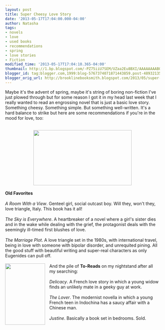 ```yaml
---
layout: post
title: Super Cheesy Love Story
date: '2013-05-17T17:04:00.000-04:00'
author: Natasha
tags:
- novels
- love
- used books
- recommendations
- spring
- love stories
- Fiction
modified_time: '2013-05-17T17:04:10.365-04:00'
thumbnail: http://1.bp.blogspot.com/-PZ75iiU7SEM/UZaa2Eu8BXI/AAAAAAAABQ8/f5YJuymkRvo/s72-c/roomwithaview.jpg
blogger_id: tag:blogger.com,1999:blog-5767374071871443859.post-489321359617378797
blogger_orig_url: http://brooklinebooksmith.blogspot.com/2013/05/super-cheesy-love-story.html
---
```


Maybe it's the advent of spring, maybe it's string of boring non-fiction I've just plowed through but for some reason I got it in my head last week that I really wanted to read an engrossing novel that is just a basic love story. Something cheesy. Something simple. But something well-written. It's a hard balance to strike but here are some recommendations if you're in the mood for love, too:<br /><br /><div class="separator" style="clear: both; text-align: center;"><a href="http://1.bp.blogspot.com/-PZ75iiU7SEM/UZaa2Eu8BXI/AAAAAAAABQ8/f5YJuymkRvo/s1600/roomwithaview.jpg" imageanchor="1" style="margin-left: 1em; margin-right: 1em;"><img border="0" height="180" src="http://1.bp.blogspot.com/-PZ75iiU7SEM/UZaa2Eu8BXI/AAAAAAAABQ8/f5YJuymkRvo/s320/roomwithaview.jpg" width="320" /></a></div><br /><b>Old Favorites</b><br /><br /><i>A Room With a View</i>. Genteel girl, social outcast boy. Will they, won't they, love triangle, Italy. This book has it all!<br /><br /><i>The Sky is Everywhere</i>. A heartbreaker of a novel where a girl's sister dies and in the wake while dealing with the grief, the protagonist deals with the seemingly ill-timed first blushes of love.<br /><br /><i>The Marriage Plot</i>. A love triangle set in the 1980s, with international travel, being in love with someone with bipolar disorder, and unrequited pining. All the good stuff with beautiful writing and super-real characters as only Eugenides can pull off.<br /><br /><div class="separator" style="clear: both; text-align: center;"><a href="http://1.bp.blogspot.com/-4d-DiXh8w3U/UZaaqgW03vI/AAAAAAAABQ0/JUhgXQVk9Wg/s1600/blue,book,cover,green,ilustration,red-f272605dcc5d242fdf2d3cdbb83e4ba1_h.jpg" imageanchor="1" style="clear: left; float: left; margin-bottom: 1em; margin-right: 1em;"><img border="0" height="200" src="http://1.bp.blogspot.com/-4d-DiXh8w3U/UZaaqgW03vI/AAAAAAAABQ0/JUhgXQVk9Wg/s200/blue,book,cover,green,ilustration,red-f272605dcc5d242fdf2d3cdbb83e4ba1_h.jpg" width="130" /></a></div>And the pile of <b>To-Reads</b> on my nightstand after all my searching:<br /><br /><i>Delicacy</i>. A French love story in which a young widow finds an unlikely mate in a geeky guy at work.<br /><br /><i>The Lover</i>. The modernist novella in which a young French teen in Indochina has a saucy affair with a Chinese man.<br /><br /><i>Justine</i>. Basically a book set in bedrooms. Sold.<br /><br />
